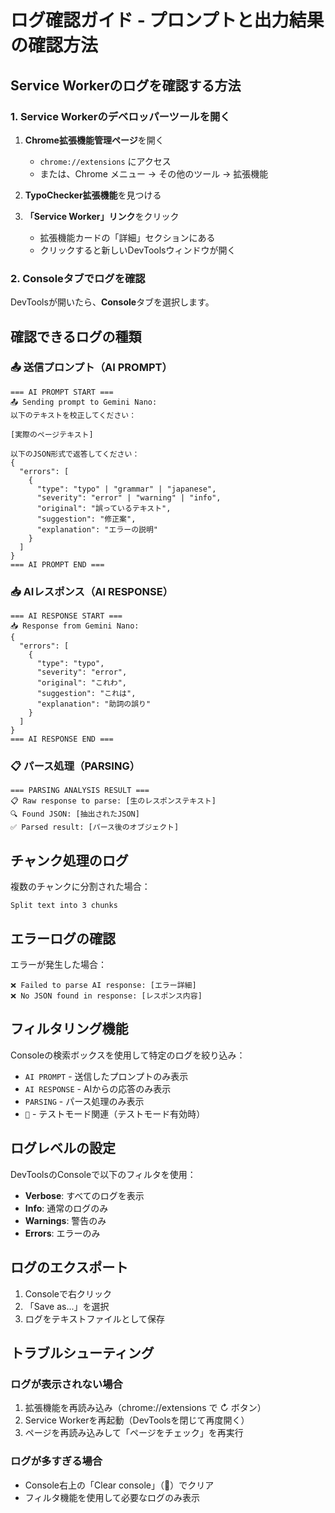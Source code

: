 # ログ確認ガイド - プロンプトと出力結果の確認方法

## Service Workerのログを確認する方法

### 1. Service Workerのデベロッパーツールを開く

1. **Chrome拡張機能管理ページ**を開く
   - `chrome://extensions` にアクセス
   - または、Chrome メニュー → その他のツール → 拡張機能

2. **TypoChecker拡張機能**を見つける

3. **「Service Worker」リンク**をクリック
   - 拡張機能カードの「詳細」セクションにある
   - クリックすると新しいDevToolsウィンドウが開く

### 2. Consoleタブでログを確認

DevToolsが開いたら、**Console**タブを選択します。

## 確認できるログの種類

### 📤 送信プロンプト（AI PROMPT）
```
=== AI PROMPT START ===
📤 Sending prompt to Gemini Nano:
以下のテキストを校正してください：

[実際のページテキスト]

以下のJSON形式で返答してください：
{
  "errors": [
    {
      "type": "typo" | "grammar" | "japanese",
      "severity": "error" | "warning" | "info",
      "original": "誤っているテキスト",
      "suggestion": "修正案",
      "explanation": "エラーの説明"
    }
  ]
}
=== AI PROMPT END ===
```

### 📥 AIレスポンス（AI RESPONSE）
```
=== AI RESPONSE START ===
📥 Response from Gemini Nano:
{
  "errors": [
    {
      "type": "typo",
      "severity": "error",
      "original": "これわ",
      "suggestion": "これは",
      "explanation": "助詞の誤り"
    }
  ]
}
=== AI RESPONSE END ===
```

### 📋 パース処理（PARSING）
```
=== PARSING ANALYSIS RESULT ===
📋 Raw response to parse: [生のレスポンステキスト]
🔍 Found JSON: [抽出されたJSON]
✅ Parsed result: [パース後のオブジェクト]
```

## チャンク処理のログ

複数のチャンクに分割された場合：
```
Split text into 3 chunks
```

## エラーログの確認

エラーが発生した場合：
```
❌ Failed to parse AI response: [エラー詳細]
❌ No JSON found in response: [レスポンス内容]
```

## フィルタリング機能

Consoleの検索ボックスを使用して特定のログを絞り込み：

- `AI PROMPT` - 送信したプロンプトのみ表示
- `AI RESPONSE` - AIからの応答のみ表示
- `PARSING` - パース処理のみ表示
- `🧪` - テストモード関連（テストモード有効時）

## ログレベルの設定

DevToolsのConsoleで以下のフィルタを使用：
- **Verbose**: すべてのログを表示
- **Info**: 通常のログのみ
- **Warnings**: 警告のみ
- **Errors**: エラーのみ

## ログのエクスポート

1. Consoleで右クリック
2. 「Save as...」を選択
3. ログをテキストファイルとして保存

## トラブルシューティング

### ログが表示されない場合
1. 拡張機能を再読み込み（chrome://extensions で ↻ ボタン）
2. Service Workerを再起動（DevToolsを閉じて再度開く）
3. ページを再読み込みして「ページをチェック」を再実行

### ログが多すぎる場合
- Console右上の「Clear console」（🚫）でクリア
- フィルタ機能を使用して必要なログのみ表示